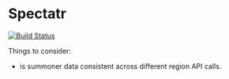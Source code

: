 # Spectatr
[![Build Status](https://travis-ci.org/schauhan19/Spectatr.svg?branch=master)](https://travis-ci.org/schauhan19/Spectatr)


Things to consider:
* is summoner data consistent across different region API calls. 
